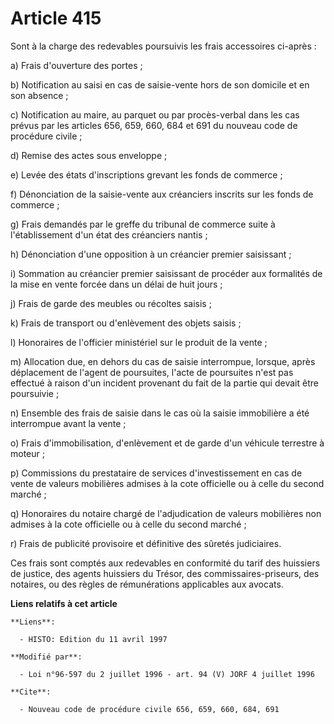 # Article 415

Sont à la charge des redevables poursuivis les frais accessoires ci-après :

a) Frais d'ouverture des portes ;

b) Notification au saisi en cas de saisie-vente hors de son domicile et en son absence ;

c) Notification au maire, au parquet ou par procès-verbal dans les cas prévus par les articles 656, 659, 660, 684 et 691 du
nouveau code de procédure civile ;

d) Remise des actes sous enveloppe ;

e) Levée des états d'inscriptions grevant les fonds de commerce ;

f) Dénonciation de la saisie-vente aux créanciers inscrits sur les fonds de commerce ;

g) Frais demandés par le greffe du tribunal de commerce suite à l'établissement d'un état des créanciers nantis ;

h) Dénonciation d'une opposition à un créancier premier saisissant ;

i) Sommation au créancier premier saisissant de procéder aux formalités de la mise en vente forcée dans un délai de huit
jours ;

j) Frais de garde des meubles ou récoltes saisis ;

k) Frais de transport ou d'enlèvement des objets saisis ;

l) Honoraires de l'officier ministériel sur le produit de la vente ;

m) Allocation due, en dehors du cas de saisie interrompue, lorsque, après déplacement de l'agent de poursuites, l'acte de
poursuites n'est pas effectué à raison d'un incident provenant du fait de la partie qui devait être poursuivie ;

n) Ensemble des frais de saisie dans le cas où la saisie immobilière a été interrompue avant la vente ;

o) Frais d'immobilisation, d'enlèvement et de garde d'un véhicule terrestre à moteur ;

p) Commissions du prestataire de services d'investissement en cas de vente de valeurs mobilières admises à la cote officielle
ou à celle du second marché ;

q) Honoraires du notaire chargé de l'adjudication de valeurs mobilières non admises à la cote officielle ou à celle du second
marché ;

r) Frais de publicité provisoire et définitive des sûretés judiciaires.

Ces frais sont comptés aux redevables en conformité du tarif des huissiers de justice, des agents huissiers du Trésor, des
commissaires-priseurs, des notaires, ou des règles de rémunérations applicables aux avocats.

**Liens relatifs à cet article**

	**Liens**:

	  - HISTO: Edition du 11 avril 1997

	**Modifié par**:

	  - Loi n°96-597 du 2 juillet 1996 - art. 94 (V) JORF 4 juillet 1996

	**Cite**:

	  - Nouveau code de procédure civile 656, 659, 660, 684, 691
